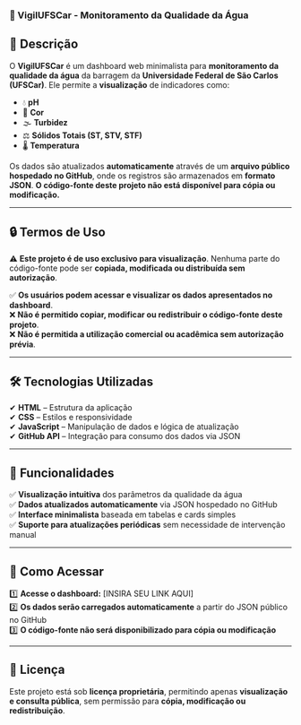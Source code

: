 ### 🚀 VigilUFSCar - Monitoramento da Qualidade da Água  

## 📌 Descrição  
O **VigilUFSCar** é um dashboard web minimalista para **monitoramento da qualidade da água** da barragem da **Universidade Federal de São Carlos (UFSCar)**. Ele permite a **visualização** de indicadores como:  

- 💧 **pH**  
- 🎨 **Cor**  
- 🌫 **Turbidez**  
- ⚖ **Sólidos Totais (ST, STV, STF)**  
- 🌡 **Temperatura**  

Os dados são atualizados **automaticamente** através de um **arquivo público hospedado no GitHub**, onde os registros são armazenados em **formato JSON**. **O código-fonte deste projeto não está disponível para cópia ou modificação.**  

---

## 🔒 Termos de Uso  
⚠ **Este projeto é de uso exclusivo para visualização**. Nenhuma parte do código-fonte pode ser **copiada, modificada ou distribuída sem autorização**.  

✅ **Os usuários podem acessar e visualizar os dados apresentados no dashboard**.  
❌ **Não é permitido copiar, modificar ou redistribuir o código-fonte deste projeto**.  
❌ **Não é permitida a utilização comercial ou acadêmica sem autorização prévia**.  

---

## 🛠 Tecnologias Utilizadas  
✔ **HTML** – Estrutura da aplicação  
✔ **CSS** – Estilos e responsividade  
✔ **JavaScript** – Manipulação de dados e lógica de atualização  
✔ **GitHub API** – Integração para consumo dos dados via JSON  

---

## 🚀 Funcionalidades  
✅ **Visualização intuitiva** dos parâmetros da qualidade da água  
✅ **Dados atualizados automaticamente** via JSON hospedado no GitHub  
✅ **Interface minimalista** baseada em tabelas e cards simples  
✅ **Suporte para atualizações periódicas** sem necessidade de intervenção manual  

---

## 🔧 Como Acessar  
1️⃣ **Acesse o dashboard:** [INSIRA SEU LINK AQUI]  
2️⃣ **Os dados serão carregados automaticamente** a partir do JSON público no GitHub  
3️⃣ **O código-fonte não será disponibilizado para cópia ou modificação**  

---

## 📜 Licença  
Este projeto está sob **licença proprietária**, permitindo apenas **visualização e consulta pública**, sem permissão para **cópia, modificação ou redistribuição**.  
